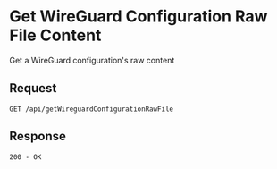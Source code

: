 # Get WireGuard Configuration Raw File Content

Get a WireGuard configuration's raw content

## Request

`GET /api/getWireguardConfigurationRawFile`

## Response

`200 - OK`